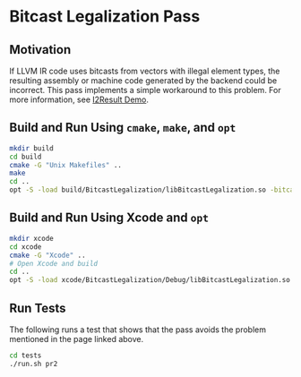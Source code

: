 # Bitcast Legalization Pass

## Motivation

If LLVM IR code uses bitcasts from vectors with illegal element types, the resulting assembly or machine code generated by the backend could be incorrect. This pass implements a simple workaround to this problem. For more information, see [I2Result Demo](http://parabix.costar.sfu.ca/wiki/I2Result).

## Build and Run Using `cmake`, `make`, and `opt`

```sh
mkdir build
cd build
cmake -G "Unix Makefiles" ..
make
cd ..
opt -S -load build/BitcastLegalization/libBitcastLegalization.so -bitcastlegalization < tests/i1.ll
```

## Build and Run Using Xcode and `opt`

```sh
mkdir xcode
cd xcode
cmake -G "Xcode" ..
# Open Xcode and build
cd ..
opt -S -load xcode/BitcastLegalization/Debug/libBitcastLegalization.so -bitcastlegalization < tests/i1.ll
```

## Run Tests

The following runs a test that shows that the pass avoids the problem mentioned in the page linked above.

```sh
cd tests
./run.sh pr2
```
